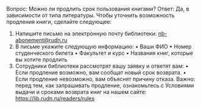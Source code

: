 Вопрос: Можно ли продлить срок пользования книгами?
Ответ: Да, в зависимости от типа литературы. Чтобы уточнить возможность продления книги, сделайте следующее:
1.	Напишите письмо на электронную почту библиотеки: nb-abonement@rudn.ru
2.	В письме укажите следующую информацию:
•	Ваши ФИО
•	Номер студенческого билета
•	Факультет и курс
•	Названия книг, которые вы хотите продлить
3.	Сотрудники библиотеки рассмотрят вашу заявку и ответят вам:
•	Если продление возможно, вам сообщат новый срок возврата.
•	Если продление невозможно, вам объяснят причину отказа.
Важно: перед тем, как запрашивать продление, ознакомьтесь с Условиями выдачи и сроками возврата книг на нашем сайте: https://lib.rudn.ru/readers/rules